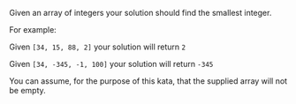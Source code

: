 Given an array of integers your solution should find the smallest integer.

For example:

Given `[34, 15, 88, 2]` your solution will return `2`

Given `[34, -345, -1, 100]` your solution will return `-345`

You can assume, for the purpose of this kata, that the supplied array will not be empty.
